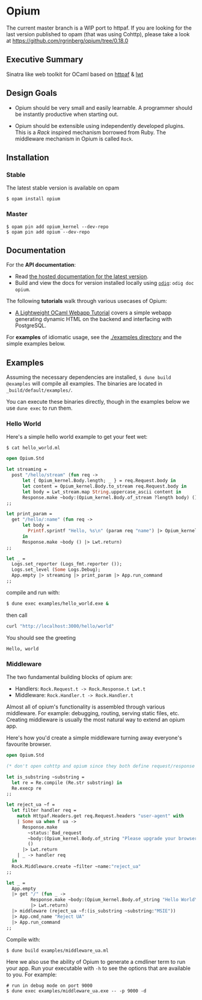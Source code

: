 Opium
=====

The current master branch is a WIP port to httpaf. If you are looking for the last version published to opam (that was using Cohttp), please take a look at https://github.com/rgrinberg/opium/tree/0.18.0

## Executive Summary

Sinatra like web toolkit for OCaml based on [httpaf](https://github.com/inhabitedtype/httpaf/) & [lwt](https://github.com/ocsigen/lwt)

## Design Goals

* Opium should be very small and easily learnable. A programmer should
be instantly productive when starting out.

* Opium should be extensible using independently developed plugins. This is a
_Rack_ inspired mechanism borrowed from Ruby. The middleware mechanism in
Opium is called `Rock`.

## Installation

### Stable

The latest stable version is available on opam

```
$ opam install opium
```

### Master

```
$ opam pin add opium_kernel --dev-repo
$ opam pin add opium --dev-repo
```

## Documentation

For the **API documentation**:

- Read [the hosted documentation for the latest version][hosted-docs].
- Build and view the docs for version installed locally using [`odig`][odig]:
  `odig doc opium`.

The following **tutorials** walk through various usecases of Opium:

- [A Lightweight OCaml Webapp Tutorial](https://shonfeder.gitlab.io/ocaml_webapp/) 
  covers a simple webapp generating dynamic HTML on the backend and 
  interfacing with PostgreSQL.

For **examples** of idiomatic usage, see the [./examples directory](./examples)
and the simple examples below.

[hosted-docs]: https://rgrinberg.github.io/opium/
[odig]: https://github.com/b0-system/odig

## Examples

Assuming the necessary dependencies are installed, `$ dune build @examples` will
compile all examples. The binaries are located in `_build/default/examples/`.

You can execute these binaries directly, though in the examples below we use
`dune exec` to run them.

### Hello World

Here's a simple hello world example to get your feet wet:

`$ cat hello_world.ml`

``` ocaml
open Opium.Std

let streaming =
  post "/hello/stream" (fun req ->
      let { Opium_kernel.Body.length; _ } = req.Request.body in
      let content = Opium_kernel.Body.to_stream req.Request.body in
      let body = Lwt_stream.map String.uppercase_ascii content in
      Response.make ~body:(Opium_kernel.Body.of_stream ?length body) () |> Lwt.return)
;;

let print_param =
  get "/hello/:name" (fun req ->
      let body =
        Printf.sprintf "Hello, %s\n" (param req "name") |> Opium_kernel.Body.of_string
      in
      Response.make ~body () |> Lwt.return)
;;

let _ =
  Logs.set_reporter (Logs_fmt.reporter ());
  Logs.set_level (Some Logs.Debug);
  App.empty |> streaming |> print_param |> App.run_command
;;
```

compile and run with:

```sh
$ dune exec examples/hello_world.exe &
```

then call

```sh
curl "http://localhost:3000/hello/world" 
```

You should see the greeting

```
Hello, world
```

### Middleware

The two fundamental building blocks of opium are:

* Handlers: `Rock.Request.t -> Rock.Response.t Lwt.t`
* Middleware: `Rock.Handler.t -> Rock.Handler.t`

Almost all of opium's functionality is assembled through various
middleware. For example: debugging, routing, serving static files,
etc. Creating middleware is usually the most natural way to extend an
opium app.

Here's how you'd create a simple middleware turning away everyone's
favourite browser.

``` ocaml
open Opium.Std

(* don't open cohttp and opium since they both define request/response modules*)

let is_substring ~substring =
  let re = Re.compile (Re.str substring) in
  Re.execp re
;;

let reject_ua ~f =
  let filter handler req =
    match Httpaf.Headers.get req.Request.headers "user-agent" with
    | Some ua when f ua ->
      Response.make
        ~status:`Bad_request
        ~body:(Opium_kernel.Body.of_string "Please upgrade your browser\n")
        ()
      |> Lwt.return
    | _ -> handler req
  in
  Rock.Middleware.create ~filter ~name:"reject_ua"
;;

let _ =
  App.empty
  |> get "/" (fun _ ->
         Response.make ~body:(Opium_kernel.Body.of_string "Hello World\n") ()
         |> Lwt.return)
  |> middleware (reject_ua ~f:(is_substring ~substring:"MSIE"))
  |> App.cmd_name "Reject UA"
  |> App.run_command
;;
```

Compile with:

```sh
$ dune build examples/middleware_ua.ml
```

Here we also use the ability of Opium to generate a cmdliner term to run your
app. Run your executable with `-h` to see the options that are available to you.
For example:

```
# run in debug mode on port 9000
$ dune exec examples/middleware_ua.exe -- -p 9000 -d
```
